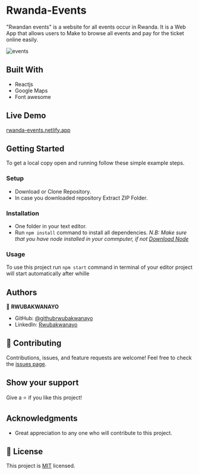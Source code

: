 # Rwanda-Events

"Rwandan events" is a website for all events occur in Rwanda. It is a Web App that allows users to Make to browse all events and pay for the ticket online easily.

![events](https://user-images.githubusercontent.com/68381641/171153903-947a9fe5-c671-461d-8b9a-87f378ed4e2a.png)


## Built With
- Reactjs
- Google Maps
- Font awesome

## Live Demo
[rwanda-events.netlify.app](https://rwanda-events.netlify.app/)

## Getting Started
To get a local copy open and running follow these simple example steps.
### Setup
- Download or Clone Repository.
- In case you downloaded repository Extract ZIP Folder.
### Installation
- One folder in your text editor.
- Run `npm install` command to install all dependencies.
*N.B: Make sure that you have node installed in your commputer, if not [Download Node](https://nodejs.org/en/)*
### Usage
To use this project run `npm start` command in terminal of your editor project will start automatically after whille
## Authors
:bust_in_silhouette: **RWUBAKWANAYO**
- GitHub: [@githubrwubakwanayo](https://github.com/RWUBAKWANAYO)
- LinkedIn: [Rwubakwanayo](https://www.linkedin.com/in/rwubakwanayo-olivier)
## :handshake: Contributing
Contributions, issues, and feature requests are welcome!
Feel free to check the [issues page](../../issues/).
## Show your support
Give a :star:️ if you like this project!
## Acknowledgments
-   Great appreciation to any one who will contribute to this project.
## :memo: License
This project is [MIT](./MIT.md) licensed.
